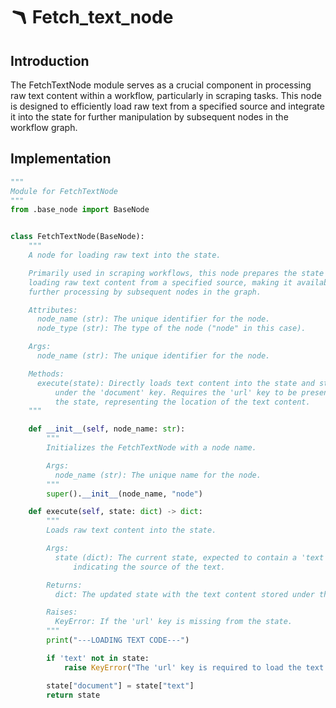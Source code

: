 # 🪃 Fetch_text_node

## Introduction
The FetchTextNode module serves as a crucial component in processing raw text content within a workflow, particularly in scraping tasks. This node is designed to efficiently load raw text from a specified source and integrate it into the state for further manipulation by subsequent nodes in the workflow graph.

## Implementation
```python
""" 
Module for FetchTextNode
"""
from .base_node import BaseNode


class FetchTextNode(BaseNode):
    """
    A node for loading raw text into the state.

    Primarily used in scraping workflows, this node prepares the state by directly 
    loading raw text content from a specified source, making it available for 
    further processing by subsequent nodes in the graph.

    Attributes:
      node_name (str): The unique identifier for the node.
      node_type (str): The type of the node ("node" in this case).

    Args:
      node_name (str): The unique identifier for the node.

    Methods:
      execute(state): Directly loads text content into the state and stores it
          under the 'document' key. Requires the 'url' key to be present in 
          the state, representing the location of the text content.
    """

    def __init__(self, node_name: str):
        """
        Initializes the FetchTextNode with a node name.

        Args:
          node_name (str): The unique name for the node.
        """
        super().__init__(node_name, "node")

    def execute(self, state: dict) -> dict:
        """
        Loads raw text content into the state.

        Args:
          state (dict): The current state, expected to contain a 'text' key 
              indicating the source of the text.

        Returns:
          dict: The updated state with the text content stored under the 'document' key.

        Raises:
          KeyError: If the 'url' key is missing from the state.
        """
        print("---LOADING TEXT CODE---")

        if 'text' not in state:
            raise KeyError("The 'url' key is required to load the text.")

        state["document"] = state["text"]
        return state
```

